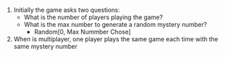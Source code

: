 1. Initially the game asks two questions:
   - What is the number of players playing the game?
   - What is the max number to generate a random mystery number?
     - Random[0, Max Nummber Chose] 
2. When is multiplayer, one player plays the same game each time 
with the same mystery number
